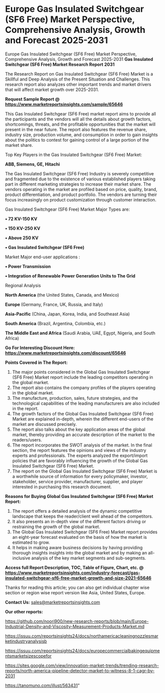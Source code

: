 # Europe Gas Insulated Switchgear (SF6 Free) Market Perspective, Comprehensive Analysis, Growth and Forecast 2025-2031
 Europe Gas Insulated Switchgear (SF6 Free) Market Perspective, Comprehensive Analysis, Growth and Forecast 2025-2031
<strong>Gas Insulated Switchgear (SF6 Free) Market Research Report 2031</strong>

The Research Report on Gas Insulated Switchgear (SF6 Free) Market is a Skillful and Deep Analysis of the Present Situation and Challenges. This research report also analyzes other important trends and market drivers that will affect market growth over 2025-2031.

<strong>Request Sample Report @ <a href=https://www.marketreportsinsights.com/sample/65646>https://www.marketreportsinsights.com/sample/65646</a></strong>

This Gas Insulated Switchgear (SF6 Free) market report aims to provide all the participants and the vendors will all the details about growth factors, shortcomings, threats, and the profitable opportunities that the market will present in the near future. The report also features the revenue share, industry size, production volume, and consumption in order to gain insights about the politics to contest for gaining control of a large portion of the market share.

Top Key Players in the Gas Insulated Switchgear (SF6 Free) Market:

<strong>ABB, Siemens, GE, Hitachi</strong>

The Gas Insulated Switchgear (SF6 Free) Industry is severely competitive and fragmented due to the existence of various established players taking part in different marketing strategies to increase their market share. The vendors operating in the market are profiled based on price, quality, brand, product differentiation, and product portfolio. The vendors are turning their focus increasingly on product customization through customer interaction.

Gas Insulated Switchgear (SF6 Free) Market Major Types are:

<strong>• 72 KV-150 KV

• 150 KV-250 KV

• Above 250 KV

• Gas Insulated Switchgear (SF6 Free)</strong>

Market Major end-user applications :

<strong>• Power Transmission

• Integration of Renewable Power Generation Units to The Grid</strong>

Regional Analysis

</u><strong><b>North America</b></strong> (the United States, Canada, and Mexico)

<strong><b>Europe </b></strong>(Germany, France, UK, Russia, and Italy)

<strong><b>Asia-Pacific</b></strong> (China, Japan, Korea, India, and Southeast Asia)

<strong><b>South America</b></strong> (Brazil, Argentina, Colombia, etc.)

<strong><b>The Middle East and Africa</b></strong> (Saudi Arabia, UAE, Egypt, Nigeria, and South Africa)

<strong>Go For Interesting Discount Here: <a href=https://www.marketreportsinsights.com/discount/65646>https://www.marketreportsinsights.com/discount/65646</a></strong>

<strong>Points Covered in The Report:</strong>
<ol>
  <li>The major points considered in the Global Gas Insulated Switchgear (SF6 Free) Market report include the leading competitors operating in the global market.</li>
  <li>The report also contains the company profiles of the players operating in the global market.</li>
  <li>The manufacture, production, sales, future strategies, and the technological capabilities of the leading manufacturers are also included in the report.</li>
  <li>The growth factors of the Global Gas Insulated Switchgear (SF6 Free) Market are explained in-depth, wherein the different end-users of the market are discussed precisely.</li>
  <li>The report also talks about the key application areas of the global market, thereby providing an accurate description of the market to the readers/users.</li>
  <li>The report incorporates the SWOT analysis of the market. In the final section, the report features the opinions and views of the industry experts and professionals. The experts analyzed the export/import policies that are favorably influencing the growth of the Global Gas Insulated Switchgear (SF6 Free) Market.</li>
  <li>The report on the Global Gas Insulated Switchgear (SF6 Free) Market is a worthwhile source of information for every policymaker, investor, stakeholder, service provider, manufacturer, supplier, and player interested in purchasing this research document.</li>
</ol>
<strong>Reasons for Buying Global Gas Insulated Switchgear (SF6 Free) Market Report:</strong>

<ol>
  <li>The report offers a detailed analysis of the dynamic competitive landscape that keeps the reader/client well ahead of the competitors.</li>
  <li>It also presents an in-depth view of the different factors driving or restraining the growth of the global market.</li>
  <li>The Global Gas Insulated Switchgear (SF6 Free) Market report provides an eight-year forecast evaluated on the basis of how the market is estimated to grow.</li>
  <li>It helps in making aware business decisions by having providing thorough insights insights into the global market and by making an all-inclusive analysis of the key market segments and sub-segments.</li>
</ol>
<strong>Access full Report Description, TOC, Table of Figure, Chart, etc. @ <a href=https://www.marketreportsinsights.com/industry-forecast/gas-insulated-switchgear-sf6-free-market-growth-and-size-2021-65646>https://www.marketreportsinsights.com/industry-forecast/gas-insulated-switchgear-sf6-free-market-growth-and-size-2021-65646</a></strong>


Thanks for reading this article; you can also get individual chapter wise section or region wise report version like Asia, United States, Europe.

<strong>Contact Us:</strong>
sales@marketreportsinsights.com

<strong>Our other reports:</strong>

<a href=https://github.com/noori900/new-research-reports/blob/main/Europe-Industrial-Density-and-Viscosity-Measurement-Products-Market.md>https://github.com/noori900/new-research-reports/blob/main/Europe-Industrial-Density-and-Viscosity-Measurement-Products-Market.md</a>

<a href=https://issuu.com/reportsinsights24/docs/northamericacleaningnozzlesmarketindustryanalysisb>https://issuu.com/reportsinsights24/docs/northamericacleaningnozzlesmarketindustryanalysisb</a>

<a href=https://issuu.com/reportsinsights24/docs/europecommercialbakingequipmentsmarketsizescopefor>https://issuu.com/reportsinsights24/docs/europecommercialbakingequipmentsmarketsizescopefor</a>

<a href=https://sites.google.com/view/innovation-market-trends/trending-research-reports/north-america-pipeline-detector-market-to-witness-8-1-cagr-by-2031>https://sites.google.com/view/innovation-market-trends/trending-research-reports/north-america-pipeline-detector-market-to-witness-8-1-cagr-by-2031</a>

<a href=https://tanomuno.com/illust/563431>https://tanomuno.com/illust/563431</a>"

